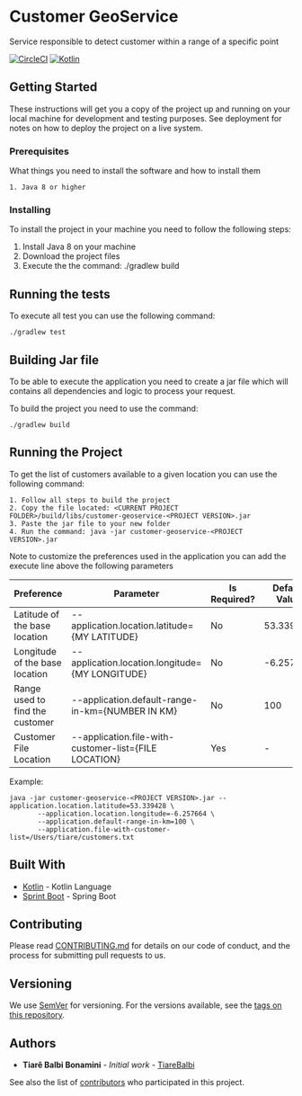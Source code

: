 # Customer GeoService

Service responsible to detect customer within a range of a specific point

[![CircleCI](https://circleci.com/gh/tiarebalbi/customers-geoservice.svg?style=svg)](https://circleci.com/gh/tiarebalbi/customers-geoservice)
[![Kotlin](https://img.shields.io/badge/kotlin-1.2.x-blue.svg)](https://kotlinlang.org)

## Getting Started

These instructions will get you a copy of the project up and running on your local machine for development and testing purposes. See deployment for notes on how to deploy the project on a live system.

### Prerequisites

What things you need to install the software and how to install them
 
```
1. Java 8 or higher
```

### Installing

To install the project in your machine you need to follow the following steps:

 1. Install Java 8 on your machine
 2. Download the project files
 3. Execute the the command: ./gradlew build

## Running the tests

To execute all test you can use the following command:
   
    ./gradlew test

## Building Jar file

To be able to  execute the application you need to create a jar file which will contains all dependencies and logic to process your request.

To build the project you need to use the command:

    ./gradlew build

## Running the Project

To get the list of customers available to a given location you can use the following command:

    1. Follow all steps to build the project
    2. Copy the file located: <CURRENT PROJECT FOLDER>/build/libs/customer-geoservice-<PROJECT VERSION>.jar
    3. Paste the jar file to your new folder
    4. Run the command: java -jar customer-geoservice-<PROJECT VERSION>.jar
    
Note to customize the preferences used in the application you can add the execute line above the following parameters

Preference | Parameter | Is Required? | Default Value
--- | ---  | ---  | --- 
Latitude of the base location | --application.location.latitude={MY LATITUDE} | No | 53.339428
Longitude of the base location | --application.location.longitude={MY LONGITUDE} | No | -6.257664
Range used to find the customer | --application.default-range-in-km={NUMBER IN KM} | No | 100
Customer File Location | --application.file-with-customer-list={FILE LOCATION} | Yes | -

Example:

    java -jar customer-geoservice-<PROJECT VERSION>.jar --application.location.latitude=53.339428 \
           --application.location.longitude=-6.257664 \
           --application.default-range-in-km=100 \
           --application.file-with-customer-list=/Users/tiare/customers.txt
           
## Built With

* [Kotlin](https://kotlinlang.org/) - Kotlin Language
* [Sprint Boot](https://projects.spring.io/spring-boot/) - Spring Boot

## Contributing

Please read [CONTRIBUTING.md](CONTRIBUTING.md) for details on our code of conduct, and the process for submitting pull requests to us.

## Versioning

We use [SemVer](http://semver.org/) for versioning. For the versions available, see the [tags on this repository](https://github.com/tiarebalbi/customers-geoservice/tags). 

## Authors

* **Tiarê Balbi Bonamini** - *Initial work* - [TiareBalbi](https://github.com/tiarebalbi)

See also the list of [contributors](https://github.com/tiarebalbi/customers-geoservice/contributors) who participated in this project.
